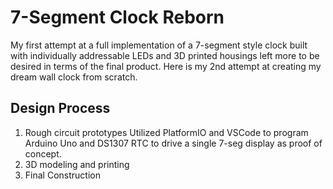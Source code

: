 # 7-Segment Clock Reborn
My first attempt at a full implementation of a 7-segment style clock built with individually addressable LEDs and 3D printed housings left more to be desired in terms of the final product. Here is my 2nd attempt at creating my dream wall clock from scratch. 

## Design Process
1) Rough circuit prototypes
  Utilized PlatformIO and VSCode to program Arduino Uno and DS1307 RTC to drive a single 7-seg display as proof of concept.
3) 3D modeling and printing
4) Final Construction 
